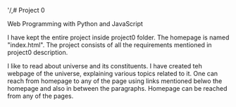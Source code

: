 '/,# Project 0

Web Programming with Python and JavaScript

I have kept the entire project inside project0 folder. The homepage is named "index.html". The project consists of all the requirements mentioned in project0 description. 

I like to read about universe and its constituents. I have created teh webpage of the universe, explaining various topics related to it. One can reach from homepage to any of the page using links mentioned belwo the homepage and also in between the paragraphs. Homepage can be reached from any of the pages.

